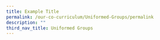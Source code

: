 ```yaml
---
title: Example Title
permalink: /our-co-curriculum/Uniformed-Groups/permalink
description: ""
third_nav_title: Uniformed Groups
---
```

